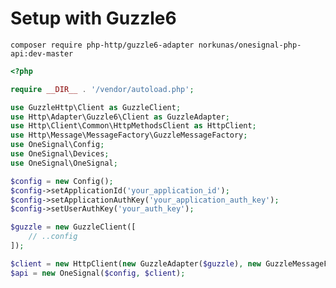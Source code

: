 # Setup with Guzzle6

```composer require php-http/guzzle6-adapter norkunas/onesignal-php-api:dev-master```

```php
<?php

require __DIR__ . '/vendor/autoload.php';

use GuzzleHttp\Client as GuzzleClient;
use Http\Adapter\Guzzle6\Client as GuzzleAdapter;
use Http\Client\Common\HttpMethodsClient as HttpClient;
use Http\Message\MessageFactory\GuzzleMessageFactory;
use OneSignal\Config;
use OneSignal\Devices;
use OneSignal\OneSignal;

$config = new Config();
$config->setApplicationId('your_application_id');
$config->setApplicationAuthKey('your_application_auth_key');
$config->setUserAuthKey('your_auth_key');

$guzzle = new GuzzleClient([
    // ..config
]);

$client = new HttpClient(new GuzzleAdapter($guzzle), new GuzzleMessageFactory());
$api = new OneSignal($config, $client);
```
